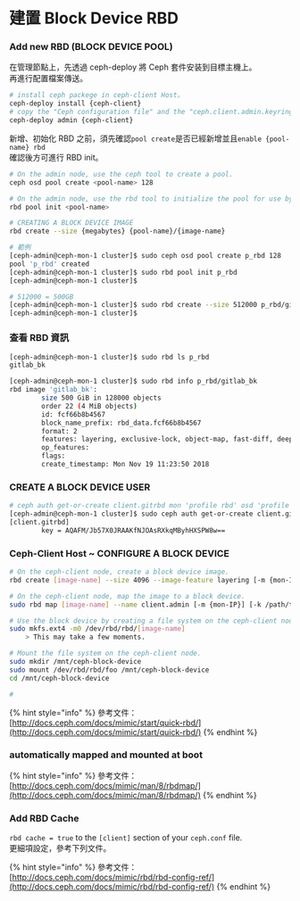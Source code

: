 # 建置 Block Device RBD​

### Add new RBD \(BLOCK DEVICE POOL\)

在管理節點上，先透過 ceph-deploy 將 Ceph 套件安装到目標主機上。  
再進行配置檔案傳送。

```bash
# install ceph packege in ceph-client Host。
ceph-deploy install {ceph-client}
# copy the "Ceph configuration file" and the "ceph.client.admin.keyring" to the ceph-client Host.
ceph-deploy admin {ceph-client}
```

新增、初始化 RBD 之前，須先確認`pool create`是否已經新增並且`enable {pool-name} rbd`  
確認後方可進行 RBD init。

```bash
# On the admin node, use the ceph tool to create a pool.
ceph osd pool create <pool-name> 128

# On the admin node, use the rbd tool to initialize the pool for use by RBD:
rbd pool init <pool-name>

# CREATING A BLOCK DEVICE IMAGE
rbd create --size {megabytes} {pool-name}/{image-name}
```

```bash
# 範例
[ceph-admin@ceph-mon-1 cluster]$ sudo ceph osd pool create p_rbd 128
pool 'p_rbd' created
[ceph-admin@ceph-mon-1 cluster]$ sudo rbd pool init p_rbd
[ceph-admin@ceph-mon-1 cluster]$

# 512000 = 500GB
[ceph-admin@ceph-mon-1 cluster]$ sudo rbd create --size 512000 p_rbd/gitlab_bk
[ceph-admin@ceph-mon-1 cluster]$
```

### 查看 RBD 資訊

```bash
[ceph-admin@ceph-mon-1 cluster]$ sudo rbd ls p_rbd
gitlab_bk

[ceph-admin@ceph-mon-1 cluster]$ sudo rbd info p_rbd/gitlab_bk
rbd image 'gitlab_bk':
        size 500 GiB in 128000 objects
        order 22 (4 MiB objects)
        id: fcf66b8b4567
        block_name_prefix: rbd_data.fcf66b8b4567
        format: 2
        features: layering, exclusive-lock, object-map, fast-diff, deep-flatten
        op_features:
        flags:
        create_timestamp: Mon Nov 19 11:23:50 2018
```

### CREATE A BLOCK DEVICE USER

```bash
# ceph auth get-or-create client.gitrbd mon 'profile rbd' osd 'profile rbd pool=p_rbd'
[ceph-admin@ceph-mon-1 cluster]$ sudo ceph auth get-or-create client.gitrbd mon 'profile rbd' osd 'profile rbd pool=p_rbd'
[client.gitrbd]
        key = AQAFM/Jb57X0JRAAKfNJOAsRXkqMByhHXSPW8w==
```

### Ceph-Client Host ~ CONFIGURE A BLOCK DEVICE

```bash
# On the ceph-client node, create a block device image.
rbd create [image-name] --size 4096 --image-feature layering [-m {mon-IP}] [-k /path/to/ceph.client.admin.keyring]

# On the ceph-client node, map the image to a block device.
sudo rbd map [image-name] --name client.admin [-m {mon-IP}] [-k /path/to/ceph.client.admin.keyring]

# Use the block device by creating a file system on the ceph-client node.
sudo mkfs.ext4 -m0 /dev/rbd/rbd/[image-name]
    > This may take a few moments.

# Mount the file system on the ceph-client node.
sudo mkdir /mnt/ceph-block-device
sudo mount /dev/rbd/rbd/foo /mnt/ceph-block-device
cd /mnt/ceph-block-device

#
```

{% hint style="info" %}
參考文件：  
[http://docs.ceph.com/docs/mimic/start/quick-rbd/](http://docs.ceph.com/docs/mimic/start/quick-rbd/)
{% endhint %}

### automatically mapped and mounted at boot 

{% hint style="info" %}
參考文件：  
[http://docs.ceph.com/docs/mimic/man/8/rbdmap/](http://docs.ceph.com/docs/mimic/man/8/rbdmap/)
{% endhint %}

### Add RBD Cache

`rbd cache = true` to the `[client]` section of your `ceph.conf` file.   
更細項設定，參考下列文件。

{% hint style="info" %}
參考文件：  
[http://docs.ceph.com/docs/mimic/rbd/rbd-config-ref/](http://docs.ceph.com/docs/mimic/rbd/rbd-config-ref/)
{% endhint %}

